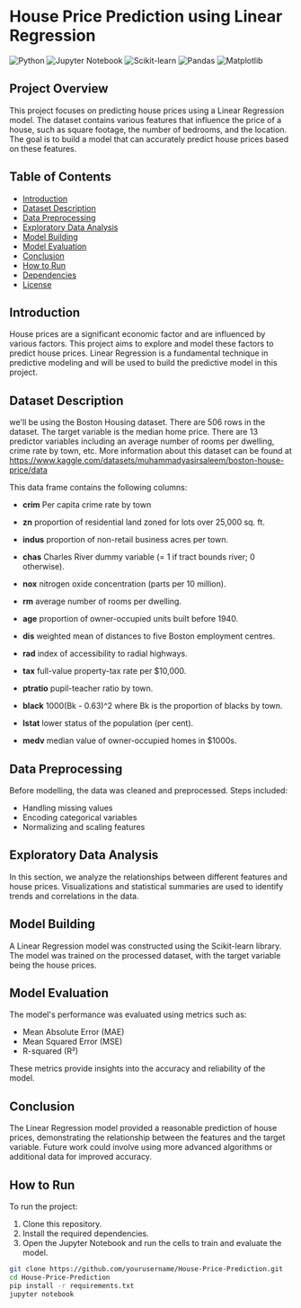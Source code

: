 # House Price Prediction using Linear Regression

![Python](https://img.shields.io/badge/Python-3.8+-green)
![Jupyter Notebook](https://img.shields.io/badge/Tools-Jupyter%20Notebook-orange)
![Scikit-learn](https://img.shields.io/badge/Library-Scikit--learn-blue)
![Pandas](https://img.shields.io/badge/Library-Pandas-yellow)
![Matplotlib](https://img.shields.io/badge/Library-Matplotlib-lightblue)

## Project Overview

This project focuses on predicting house prices using a Linear Regression model. The dataset contains various features that influence the price of a house, such as square footage, the number of bedrooms, and the location. The goal is to build a model that can accurately predict house prices based on these features.

## Table of Contents

- [Introduction](#introduction)
- [Dataset Description](#dataset-description)
- [Data Preprocessing](#data-preprocessing)
- [Exploratory Data Analysis](#exploratory-data-analysis)
- [Model Building](#model-building)
- [Model Evaluation](#model-evaluation)
- [Conclusion](#conclusion)
- [How to Run](#how-to-run)
- [Dependencies](#dependencies)
- [License](#license)

## Introduction

House prices are a significant economic factor and are influenced by various factors. This project aims to explore and model these factors to predict house prices. Linear Regression is a fundamental technique in predictive modeling and will be used to build the predictive model in this project.

## Dataset Description

we'll be using the Boston Housing dataset. There are 506 rows in the dataset. The target variable is the median home price. There are 13 predictor variables including an average number of rooms per dwelling, crime rate by town, etc. More information about this dataset can be found at  https://www.kaggle.com/datasets/muhammadyasirsaleem/boston-house-price/data

This data frame contains the following columns:

- **crim** Per capita crime rate by town

- **zn** proportion of residential land zoned for lots over 25,000 sq. ft.

- **indus** proportion of non-retail business acres per town.

- **chas** Charles River dummy variable (= 1 if tract bounds river; 0 otherwise).

- **nox** nitrogen oxide concentration (parts per 10 million).

- **rm** average number of rooms per dwelling.

- **age** proportion of owner-occupied units built before 1940.

- **dis** weighted mean of distances to five Boston employment centres.

- **rad** index of accessibility to radial highways.

- **tax** full-value property-tax rate per $10,000.

- **ptratio** pupil-teacher ratio by town.

- **black** 1000(Bk - 0.63)^2 where Bk is the proportion of blacks by town.

- **lstat** lower status of the population (per cent).

- **medv** median value of owner-occupied homes in $1000s.


## Data Preprocessing

Before modelling, the data was cleaned and preprocessed. Steps included:
- Handling missing values
- Encoding categorical variables
- Normalizing and scaling features

## Exploratory Data Analysis

In this section, we analyze the relationships between different features and house prices. Visualizations and statistical summaries are used to identify trends and correlations in the data.

## Model Building

A Linear Regression model was constructed using the Scikit-learn library. The model was trained on the processed dataset, with the target variable being the house prices.

## Model Evaluation

The model's performance was evaluated using metrics such as:
- Mean Absolute Error (MAE)
- Mean Squared Error (MSE)
- R-squared (R²)

These metrics provide insights into the accuracy and reliability of the model.

## Conclusion

The Linear Regression model provided a reasonable prediction of house prices, demonstrating the relationship between the features and the target variable. Future work could involve using more advanced algorithms or additional data for improved accuracy.

## How to Run

To run the project:
1. Clone this repository.
2. Install the required dependencies.
3. Open the Jupyter Notebook and run the cells to train and evaluate the model.

```bash
git clone https://github.com/yourusername/House-Price-Prediction.git
cd House-Price-Prediction
pip install -r requirements.txt
jupyter notebook
